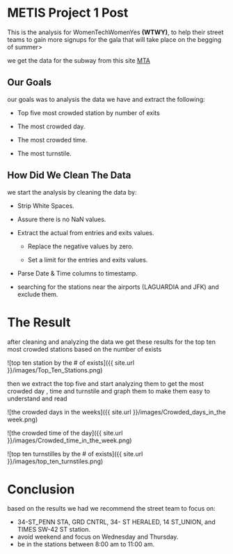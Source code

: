 # METIS Project 1 Post

This is the analysis for WomenTechWomenYes  **(WTWY)**, to help their street teams to gain more signups for the gala that will take place on the begging of summer>

we get the data for the subway from this site [MTA](http://web.mta.info/developers/turnstile.html)



## Our Goals

our goals was to analysis the data we have and extract the following: 

- Top five most crowded station by number of exits 

- The most crowded day.

- The most crowded time.

- The most turnstile.

## How Did We Clean The Data
we start the analysis by cleaning the data by:

- Strip White Spaces.

- Assure there is no NaN values.

- Extract the actual from entries and exits values.

  - Replace the negative values by zero.

  - Set a limit for the entries and exits values.

- Parse Date & Time columns to timestamp.
- searching for the stations near the airports (LAGUARDIA and JFK) and exclude them.

# The Result

after cleaning and analyzing the data we get these results for the top ten most crowded stations based on the number of exists

![top ten station by the # of exists]({{ site.url }}/images/Top_Ten_Stations.png)



then we extract the top five and start analyzing them to get the most  crowded day , time and turnstile and graph them to make them easy to understand and read

![the crowded days in the weeks]({{ site.url }}/images/Crowded_days_in_the week.png)

![the crowded time of the day]({{ site.url }}/images/Crowded_time_in_the_week.png)

![top ten turnstilles by the # of exists]({{ site.url }}/images/top_ten_turnstiles.png)



# Conclusion

based on the results we had we recommend the street team to focus on:

-  34-ST_PENN STA, GRD CNTRL, 34- ST HERALED, 14 ST_UNION, and TIMES SW-42 ST station.
- avoid weekend and focus on Wednesday and Thursday.
- be in the stations between 8:00 am  to 11:00 am.



